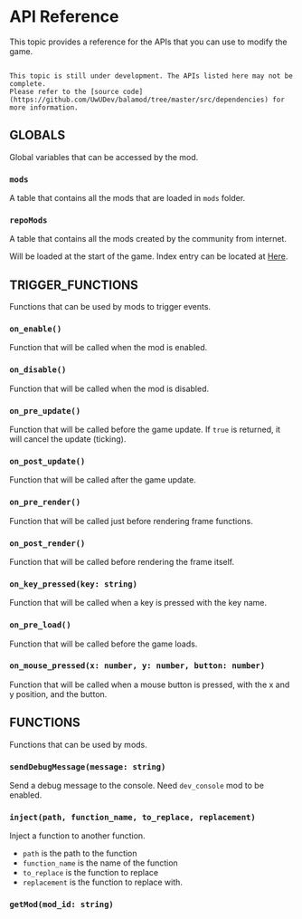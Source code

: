 # API Reference

<!-- toc -->

This topic provides a reference for the APIs that you can use to modify the game.

~~~admonish warning

This topic is still under development. The APIs listed here may not be complete.
Please refer to the [source code](https://github.com/UwUDev/balamod/tree/master/src/dependencies) for more information.

~~~

## GLOBALS

Global variables that can be accessed by the mod.

### `mods`

A table that contains all the mods that are loaded in `mods` folder.

### `repoMods`

A table that contains all the mods created by the community from internet.

Will be loaded at the start of the game. Index entry can be located at [Here](https://github.com/UwUDev/balamod/blob/master/repos.index).

## TRIGGER_FUNCTIONS

Functions that can be used by mods to trigger events.

### `on_enable()`

Function that will be called when the mod is enabled.

### `on_disable()`

Function that will be called when the mod is disabled.

### `on_pre_update()`

Function that will be called before the game update. If `true` is returned, it will cancel the update (ticking).

### `on_post_update()`

Function that will be called after the game update.

### `on_pre_render()`

Function that will be called just before rendering frame functions.

### `on_post_render()`

Function that will be called before rendering the frame itself.

### `on_key_pressed(key: string)`

Function that will be called when a key is pressed with the key name.

### `on_pre_load()`

Function that will be called before the game loads.

### `on_mouse_pressed(x: number, y: number, button: number)`

Function that will be called when a mouse button is pressed, with the x and y position, and the button.


## FUNCTIONS

Functions that can be used by mods.

### `sendDebugMessage(message: string)`

Send a debug message to the console. Need `dev_console` mod to be enabled.

### `inject(path, function_name, to_replace, replacement)`

Inject a function to another function. 

- `path` is the path to the function
- `function_name` is the name of the function
- `to_replace` is the function to replace
- `replacement` is the function to replace with.

### `getMod(mod_id: string)`
